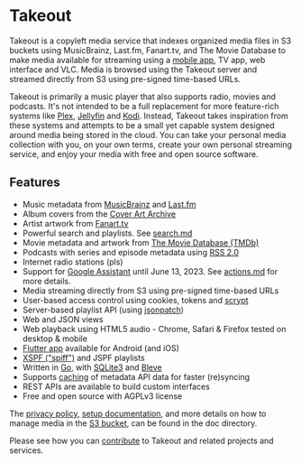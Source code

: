 # Takeout

Takeout is a copyleft media service that indexes organized media files in S3
buckets using MusicBrainz, Last.fm, Fanart.tv, and The Movie Database to make
media available for streaming using a [mobile app](https://github.com/takeoutfm/takeout_app),
TV app, web interface and VLC. Media is browsed using the Takeout server and
streamed directly from S3 using pre-signed time-based URLs.

Takeout is primarily a music player that also supports radio, movies and
podcasts. It's not intended to be a full replacement for more feature-rich
systems like [Plex](https://plex.tv), [Jellyfin](https://jellyfin.org) and
[Kodi](https://kodi.tv/). Instead, Takeout takes inspiration from these systems
and attempts to be a small yet capable system designed around media being
stored in the cloud. You can take your personal media collection with you, on
your own terms, create your own personal streaming service, and enjoy your
media with free and open source software.

## Features

* Music metadata from [MusicBrainz](https://musicbrainz.org/) and [Last.fm](https://last.fm/)
* Album covers from the [Cover Art Archive](https://coverartarchive.org/)
* Artist artwork from [Fanart.tv](https://fanart.tv/)
* Powerful search and playlists. See [search.md](doc/search.md)
* Movie metadata and artwork from [The Movie Database (TMDb)](https://www.themoviedb.org/)
* Podcasts with series and episode metadata using [RSS 2.0](https://www.rssboard.org/rss-specification)
* Internet radio stations (pls)
* Support for [Google Assistant](https://assistant.google.com/) until June
  13, 2023. See [actions.md](doc/actions.md) for more details.
* Media streaming directly from S3 using pre-signed time-based URLs
* User-based access control using cookies, tokens and
  [scrypt](https://pkg.go.dev/golang.org/x/crypto/scrypt?tab=doc)
* Server-based playlist API (using [jsonpatch](http://jsonpatch.com/))
* Web and JSON views
* Web playback using HTML5 audio - Chrome, Safari & Firefox tested on desktop & mobile
* [Flutter app](https://github.com/takeoutfm/takeout_app) available for Android (and iOS)
* [XSPF ("spiff")](https://xspf.org/) and JSPF playlists
* Written in [Go](https://go.dev/), with [SQLite3](https://sqlite.org/index.html) and [Bleve](https://blevesearch.com/)
* Supports [caching](https://github.com/gregjones/httpcache) of metadata API
  data for faster (re)syncing
* REST APIs are available to build custom interfaces
* Free and open source with AGPLv3 license

The [privacy policy](doc/privacy.md), [setup documentation](doc/setup.md), and
more details on how to manage media in the [S3 bucket](doc/bucket.md), can be
found in the doc directory.

Please see how you can [contribute](doc/contribute.md) to Takeout and related
projects and services.
